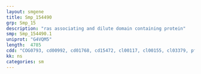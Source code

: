 ```yaml
---
layout: smgene
title: Smp_154490
grp: Smp_15
description: "ras associating and dilute domain containing protein"
smp: Smp_154490.1
uniprot: "G4VQM5"
length:  4785
cdd: "COG0793, cd00992, cd01768, cd15472, cl00117, cl00155, cl03379, pfam00595, pfam00788, smart00228"
kk: ns
categories: sm
---
```

